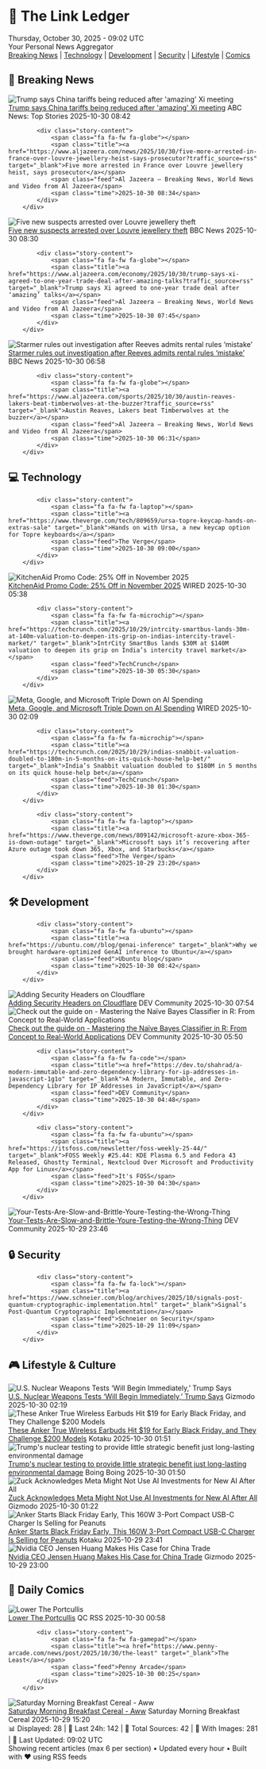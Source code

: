 <!-- Processing 54 RSS feeds at 2025-10-30 09:01:37 UTC -->
<!-- Processing: XKCD -->
<!-- Processing: Garfield -->
<!-- Processing: Dilbert -->
<!-- Processing: Cyanide & Happiness -->
<!-- Processing: Questionable Content -->
<!-- Processing: Girl Genius -->
<!-- Processing: CNN Breaking News -->
<!-- Processing: BBC World News -->
<!-- Processing: Al Jazeera Breaking News -->
<!-- Processing: CBC News -->
<!-- Error processing https://rss.cbc.ca/lineup/topstories.xml: The read operation timed out -->
<!-- Processing: Reuters Top News -->
<!-- Processing: ABC News Breaking -->
<!-- Processing: Guardian World News -->
<!-- Processing: Sky News World -->
<!-- Processing: TechCrunch -->
<!-- Processing: The Verge -->
<!-- Processing: WIRED -->
<!-- Processing: Slashdot -->
<!-- Processing: StackOverflow Blog -->
<!-- Processing: Phoronix Linux News -->
<!-- Processing: It's FOSS -->
<!-- Error processing https://itsfoss.com/rss/: The read operation timed out -->
<!-- Processing: Linux.com -->
<!-- Processing: Red Hat Blog -->
<!-- Processing: Ubuntu Blog -->
<!-- Processing: GitHub Blog -->
<!-- Processing: GitLab Blog -->
<!-- Processing: DZone -->
<!-- Processing: Martin Fowler -->
<!-- Processing: Coding Horror -->
<!-- Processing: Kotaku -->
<!-- Processing: Krebs on Security -->
<!-- Processing: Schneier on Security -->
<!-- Generated 6 new posts out of 32 feeds processed -->
<div class="newspaper-header">
    <h1 class="newspaper-title">📰 The Link Ledger</h1>
    <div class="newspaper-date">Thursday, October 30, 2025 - 09:02 UTC</div>
    <div class="newspaper-subtitle">Your Personal News Aggregator</div>
</div>

<div class="newspaper-nav">
    <a href="#breaking">Breaking News</a> |
    <a href="#tech">Technology</a> |
    <a href="#dev">Development</a> |
    <a href="#security">Security</a> |
    <a href="#lifestyle">Lifestyle</a> |
    <a href="#webcomics">Comics</a>
</div>

<div class="news-section breaking-news" id="breaking">
<h2 class="section-header">🚨 Breaking News</h2>
<div class="stories-container">
<div class="story">
            <img src="https://s.abcnews.com/images/International/Trump-Xi-DB-251030_1761809674458_hpMain_4x3t_384.jpg" alt="Trump says China tariffs being reduced after &#x27;amazing&#x27; Xi meeting" class="story-image" loading="lazy" onerror="this.style.display='none'">
            <div class="story-content">
                <span class="fa fa-fw fa-tv"></span>
                <span class="title"><a href="https://abcnews.go.com/International/trump-fentanyl-related-tariffs-china-reduced-agreement-rare/story?id=127007706" target="_blank">Trump says China tariffs being reduced after &#x27;amazing&#x27; Xi meeting</a></span>
                <span class="feed">ABC News: Top Stories</span>
                <span class="time">2025-10-30 08:42</span>
            </div>
        </div>
<div class="story">
            
            <div class="story-content">
                <span class="fa fa-fw fa-globe"></span>
                <span class="title"><a href="https://www.aljazeera.com/news/2025/10/30/five-more-arrested-in-france-over-louvre-jewellery-heist-says-prosecutor?traffic_source=rss" target="_blank">Five more arrested in France over Louvre jewellery heist, says prosecutor</a></span>
                <span class="feed">Al Jazeera – Breaking News, World News and Video from Al Jazeera</span>
                <span class="time">2025-10-30 08:34</span>
            </div>
        </div>
<div class="story">
            <img src="https://ichef.bbci.co.uk/ace/standard/240/cpsprodpb/b4ae/live/6a3b8cd0-b564-11f0-b21a-99b56b1fa370.png" alt="Five new suspects arrested over Louvre jewellery theft" class="story-image" loading="lazy" onerror="this.style.display='none'">
            <div class="story-content">
                <span class="fa fa-fw fa-earth-americas"></span>
                <span class="title"><a href="https://www.bbc.com/news/articles/cz91jnyelq2o?at_medium=RSS&at_campaign=rss" target="_blank">Five new suspects arrested over Louvre jewellery theft</a></span>
                <span class="feed">BBC News</span>
                <span class="time">2025-10-30 08:30</span>
            </div>
        </div>
<div class="story">
            
            <div class="story-content">
                <span class="fa fa-fw fa-globe"></span>
                <span class="title"><a href="https://www.aljazeera.com/economy/2025/10/30/trump-says-xi-agreed-to-one-year-trade-deal-after-amazing-talks?traffic_source=rss" target="_blank">Trump says Xi agreed to one-year trade deal after ‘amazing’ talks</a></span>
                <span class="feed">Al Jazeera – Breaking News, World News and Video from Al Jazeera</span>
                <span class="time">2025-10-30 07:45</span>
            </div>
        </div>
<div class="story">
            <img src="https://ichef.bbci.co.uk/ace/standard/240/cpsprodpb/2757/live/7beef7e0-b538-11f0-b2a1-6f537f66f9aa.jpg" alt="Starmer rules out investigation after Reeves admits rental rules ‘mistake’" class="story-image" loading="lazy" onerror="this.style.display='none'">
            <div class="story-content">
                <span class="fa fa-fw fa-flag"></span>
                <span class="title"><a href="https://www.bbc.com/news/articles/cd04d0yxnrvo?at_medium=RSS&at_campaign=rss" target="_blank">Starmer rules out investigation after Reeves admits rental rules ‘mistake’</a></span>
                <span class="feed">BBC News</span>
                <span class="time">2025-10-30 06:58</span>
            </div>
        </div>
<div class="story">
            
            <div class="story-content">
                <span class="fa fa-fw fa-globe"></span>
                <span class="title"><a href="https://www.aljazeera.com/sports/2025/10/30/austin-reaves-lakers-beat-timberwolves-at-the-buzzer?traffic_source=rss" target="_blank">Austin Reaves, Lakers beat Timberwolves at the buzzer</a></span>
                <span class="feed">Al Jazeera – Breaking News, World News and Video from Al Jazeera</span>
                <span class="time">2025-10-30 06:31</span>
            </div>
        </div>
</div>
</div>
<div class="news-section tech-news" id="tech">
<h2 class="section-header">💻 Technology</h2>
<div class="stories-container">
<div class="story">
            
            <div class="story-content">
                <span class="fa fa-fw fa-laptop"></span>
                <span class="title"><a href="https://www.theverge.com/tech/809659/ursa-topre-keycap-hands-on-extras-sale" target="_blank">Hands on with Ursa, a new keycap option for Topre keyboards</a></span>
                <span class="feed">The Verge</span>
                <span class="time">2025-10-30 09:00</span>
            </div>
        </div>
<div class="story">
            <img src="https://media.wired.com/photos/66ea076ea6cbbaa16c12af30/master/pass/WIRED-Coupons-12.jpg" alt="KitchenAid Promo Code: 25% Off in November 2025" class="story-image" loading="lazy" onerror="this.style.display='none'">
            <div class="story-content">
                <span class="fa fa-fw fa-bolt"></span>
                <span class="title"><a href="https://www.wired.com/story/exclusive-kitchenaid-promo-code/" target="_blank">KitchenAid Promo Code: 25% Off in November 2025</a></span>
                <span class="feed">WIRED</span>
                <span class="time">2025-10-30 05:38</span>
            </div>
        </div>
<div class="story">
            
            <div class="story-content">
                <span class="fa fa-fw fa-microchip"></span>
                <span class="title"><a href="https://techcrunch.com/2025/10/29/intrcity-smartbus-lands-30m-at-140m-valuation-to-deepen-its-grip-on-indias-intercity-travel-market/" target="_blank">IntrCity SmartBus lands $30M at $140M valuation to deepen its grip on India’s intercity travel market</a></span>
                <span class="feed">TechCrunch</span>
                <span class="time">2025-10-30 05:30</span>
            </div>
        </div>
<div class="story">
            <img src="https://media.wired.com/photos/6902815b030326d7e206e552/master/pass/Microsoft-Google-Meta-Report-Earnings-Business-2242649875.jpg" alt="Meta, Google, and Microsoft Triple Down on AI Spending" class="story-image" loading="lazy" onerror="this.style.display='none'">
            <div class="story-content">
                <span class="fa fa-fw fa-bolt"></span>
                <span class="title"><a href="https://www.wired.com/story/microsoft-google-meta-2025-earnings/" target="_blank">Meta, Google, and Microsoft Triple Down on AI Spending</a></span>
                <span class="feed">WIRED</span>
                <span class="time">2025-10-30 02:09</span>
            </div>
        </div>
<div class="story">
            
            <div class="story-content">
                <span class="fa fa-fw fa-microchip"></span>
                <span class="title"><a href="https://techcrunch.com/2025/10/29/indias-snabbit-valuation-doubled-to-180m-in-5-months-on-its-quick-house-help-bet/" target="_blank">India’s Snabbit valuation doubled to $180M in 5 months on its quick house-help bet</a></span>
                <span class="feed">TechCrunch</span>
                <span class="time">2025-10-30 01:30</span>
            </div>
        </div>
<div class="story">
            
            <div class="story-content">
                <span class="fa fa-fw fa-laptop"></span>
                <span class="title"><a href="https://www.theverge.com/news/809142/microsoft-azure-xbox-365-is-down-outage" target="_blank">Microsoft says it’s recovering after Azure outage took down 365, Xbox, and Starbucks</a></span>
                <span class="feed">The Verge</span>
                <span class="time">2025-10-29 23:20</span>
            </div>
        </div>
</div>
</div>
<div class="news-section dev-news" id="dev">
<h2 class="section-header">🛠️ Development</h2>
<div class="stories-container">
<div class="story">
            
            <div class="story-content">
                <span class="fa fa-fw fa-ubuntu"></span>
                <span class="title"><a href="https://ubuntu.com//blog/genai-inference" target="_blank">Why we brought hardware-optimized GenAI inference to Ubuntu</a></span>
                <span class="feed">Ubuntu blog</span>
                <span class="time">2025-10-30 08:42</span>
            </div>
        </div>
<div class="story">
            <img src="https://media2.dev.to/dynamic/image/width=800%2Cheight=%2Cfit=scale-down%2Cgravity=auto%2Cformat=auto/https%3A%2F%2Fdev-to-uploads.s3.amazonaws.com%2Fuploads%2Farticles%2Fzlelhdzqd647dm7wl4vm.png" alt="Adding Security Headers on Cloudflare" class="story-image" loading="lazy" onerror="this.style.display='none'">
            <div class="story-content">
                <span class="fa fa-fw fa-code"></span>
                <span class="title"><a href="https://dev.to/madsstoumann/adding-security-headers-on-cloudflare-2dag" target="_blank">Adding Security Headers on Cloudflare</a></span>
                <span class="feed">DEV Community</span>
                <span class="time">2025-10-30 07:54</span>
            </div>
        </div>
<div class="story">
            <img src="https://media2.dev.to/dynamic/image/width=800%2Cheight=%2Cfit=scale-down%2Cgravity=auto%2Cformat=auto/https%3A%2F%2Fdev-to-uploads.s3.amazonaws.com%2Fuploads%2Fuser%2Fprofile_image%2F3496415%2F69250515-07fe-4ca8-8863-cc4d8ebc7f33.png" alt="Check out the guide on - Mastering the Naïve Bayes Classifier in R: From Concept to Real-World Applications" class="story-image" loading="lazy" onerror="this.style.display='none'">
            <div class="story-content">
                <span class="fa fa-fw fa-code"></span>
                <span class="title"><a href="https://dev.to/dipti_moryani_185c244d578/check-out-the-guide-on-mastering-the-naive-bayes-classifier-in-r-from-concept-to-real-world-579j" target="_blank">Check out the guide on - Mastering the Naïve Bayes Classifier in R: From Concept to Real-World Applications</a></span>
                <span class="feed">DEV Community</span>
                <span class="time">2025-10-30 05:50</span>
            </div>
        </div>
<div class="story">
            
            <div class="story-content">
                <span class="fa fa-fw fa-code"></span>
                <span class="title"><a href="https://dev.to/shahrad/a-modern-immutable-and-zero-dependency-library-for-ip-addresses-in-javascript-1g1o" target="_blank">A Modern, Immutable, and Zero-Dependency Library for IP Addresses in JavaScript</a></span>
                <span class="feed">DEV Community</span>
                <span class="time">2025-10-30 04:48</span>
            </div>
        </div>
<div class="story">
            
            <div class="story-content">
                <span class="fa fa-fw fa-ubuntu"></span>
                <span class="title"><a href="https://itsfoss.com/newsletter/foss-weekly-25-44/" target="_blank">FOSS Weekly #25.44: KDE Plasma 6.5 and Fedora 43 Released, Ghostty Terminal, Nextcloud Over Microsoft and Productivity App for Linux</a></span>
                <span class="feed">It's FOSS</span>
                <span class="time">2025-10-30 04:30</span>
            </div>
        </div>
<div class="story">
            <img src="https://media2.dev.to/dynamic/image/width=800%2Cheight=%2Cfit=scale-down%2Cgravity=auto%2Cformat=auto/https%3A%2F%2Fdev-to-uploads.s3.amazonaws.com%2Fuploads%2Farticles%2Ftm6x16004gb6sw06754q.png" alt="Your-Tests-Are-Slow-and-Brittle-Youre-Testing-the-Wrong-Thing" class="story-image" loading="lazy" onerror="this.style.display='none'">
            <div class="story-content">
                <span class="fa fa-fw fa-code"></span>
                <span class="title"><a href="https://dev.to/member_25c2e834/your-tests-are-slow-and-brittle-youre-testing-the-wrong-thing-1c9p" target="_blank">Your-Tests-Are-Slow-and-Brittle-Youre-Testing-the-Wrong-Thing</a></span>
                <span class="feed">DEV Community</span>
                <span class="time">2025-10-29 23:46</span>
            </div>
        </div>
</div>
</div>
<div class="news-section security-news" id="security">
<h2 class="section-header">🔒 Security</h2>
<div class="stories-container">
<div class="story">
            
            <div class="story-content">
                <span class="fa fa-fw fa-lock"></span>
                <span class="title"><a href="https://www.schneier.com/blog/archives/2025/10/signals-post-quantum-cryptographic-implementation.html" target="_blank">Signal’s Post-Quantum Cryptographic Implementation</a></span>
                <span class="feed">Schneier on Security</span>
                <span class="time">2025-10-29 11:09</span>
            </div>
        </div>
</div>
</div>
<div class="news-section lifestyle-news" id="lifestyle">
<h2 class="section-header">🎮 Lifestyle & Culture</h2>
<div class="stories-container">
<div class="story">
            <img src="https://gizmodo.com/app/uploads/2025/10/nuclear-testing-1280x853.jpg" alt="U.S. Nuclear Weapons Tests ‘Will Begin Immediately,’ Trump Says" class="story-image" loading="lazy" onerror="this.style.display='none'">
            <div class="story-content">
                <span class="fa fa-fw fa-computer"></span>
                <span class="title"><a href="https://gizmodo.com/u-s-nuclear-weapons-tests-will-begin-immediately-trump-says-2000679162" target="_blank">U.S. Nuclear Weapons Tests ‘Will Begin Immediately,’ Trump Says</a></span>
                <span class="feed">Gizmodo</span>
                <span class="time">2025-10-30 02:19</span>
            </div>
        </div>
<div class="story">
            <img src="https://kotaku.com/app/uploads/2025/10/anker-soundcore-earbuds-1280x853.jpg" alt="These Anker True Wireless Earbuds Hit $19 for Early Black Friday, and They Challenge $200 Models" class="story-image" loading="lazy" onerror="this.style.display='none'">
            <div class="story-content">
                <span class="fa fa-fw fa-gamepad"></span>
                <span class="title"><a href="https://kotaku.com/these-anker-true-wireless-earbuds-hit-19-for-early-black-friday-and-they-challenge-200-models-2000640020" target="_blank">These Anker True Wireless Earbuds Hit $19 for Early Black Friday, and They Challenge $200 Models</a></span>
                <span class="feed">Kotaku</span>
                <span class="time">2025-10-30 01:51</span>
            </div>
        </div>
<div class="story">
            <img src="https://i0.wp.com/boingboing.net/wp-content/uploads/2025/08/trump-1.jpg?fit=1200%2C741&amp;quality=60&amp;ssl=1" alt="Trump&#x27;s nuclear testing to provide little strategic benefit just long-lasting environmental damage" class="story-image" loading="lazy" onerror="this.style.display='none'">
            <div class="story-content">
                <span class="fa fa-fw fa-arrow-right"></span>
                <span class="title"><a href="https://boingboing.net/2025/10/29/trumps-nuclear-testing-to-provide-little-strategic-benefit-just-long-lasting-environmental-damage.html" target="_blank">Trump&#x27;s nuclear testing to provide little strategic benefit just long-lasting environmental damage</a></span>
                <span class="feed">Boing Boing</span>
                <span class="time">2025-10-30 01:50</span>
            </div>
        </div>
<div class="story">
            <img src="https://gizmodo.com/app/uploads/2025/10/zuckerberg-1280x853.jpg" alt="Zuck Acknowledges Meta Might Not Use AI Investments for New AI After All" class="story-image" loading="lazy" onerror="this.style.display='none'">
            <div class="story-content">
                <span class="fa fa-fw fa-computer"></span>
                <span class="title"><a href="https://gizmodo.com/zuck-acknowledges-meta-might-not-use-ai-investments-for-new-ai-after-all-2000679070" target="_blank">Zuck Acknowledges Meta Might Not Use AI Investments for New AI After All</a></span>
                <span class="feed">Gizmodo</span>
                <span class="time">2025-10-30 01:22</span>
            </div>
        </div>
<div class="story">
            <img src="https://kotaku.com/app/uploads/2025/10/anker-160w-charger-1280x853.jpg" alt="Anker Starts Black Friday Early, This 160W 3-Port Compact USB-C Charger Is Selling for Peanuts" class="story-image" loading="lazy" onerror="this.style.display='none'">
            <div class="story-content">
                <span class="fa fa-fw fa-gamepad"></span>
                <span class="title"><a href="https://kotaku.com/anker-starts-black-friday-early-this-160w-3-port-compact-usb-c-charger-is-selling-for-peanuts-2000639985" target="_blank">Anker Starts Black Friday Early, This 160W 3-Port Compact USB-C Charger Is Selling for Peanuts</a></span>
                <span class="feed">Kotaku</span>
                <span class="time">2025-10-29 23:41</span>
            </div>
        </div>
<div class="story">
            <img src="https://gizmodo.com/app/uploads/2025/10/shutterstock_2681902813-e1761777398744-1280x852.jpg" alt="Nvidia CEO Jensen Huang Makes His Case for China Trade" class="story-image" loading="lazy" onerror="this.style.display='none'">
            <div class="story-content">
                <span class="fa fa-fw fa-computer"></span>
                <span class="title"><a href="https://gizmodo.com/nvidia-ceo-jensen-huang-makes-his-case-for-china-trade-2000678877" target="_blank">Nvidia CEO Jensen Huang Makes His Case for China Trade</a></span>
                <span class="feed">Gizmodo</span>
                <span class="time">2025-10-29 23:00</span>
            </div>
        </div>
</div>
</div>
<div class="news-section webcomics-section" id="webcomics">
<h2 class="section-header">🎨 Daily Comics</h2>
<div class="stories-container">
<div class="story">
            <img src="http://www.questionablecontent.net/comics/5690.png" alt="Lower The Portcullis" class="story-image" loading="lazy" onerror="this.style.display='none'">
            <div class="story-content">
                <span class="fa fa-fw fa-music"></span>
                <span class="title"><a href="http://questionablecontent.net/view.php?comic=5690" target="_blank">Lower The Portcullis</a></span>
                <span class="feed">QC RSS</span>
                <span class="time">2025-10-30 00:58</span>
            </div>
        </div>
<div class="story">
            
            <div class="story-content">
                <span class="fa fa-fw fa-gamepad"></span>
                <span class="title"><a href="https://www.penny-arcade.com/news/post/2025/10/30/the-least" target="_blank">The Least</a></span>
                <span class="feed">Penny Arcade</span>
                <span class="time">2025-10-30 00:25</span>
            </div>
        </div>
<div class="story">
            <img src="https://www.smbc-comics.com/comics/1761699988-20251029.png" alt="Saturday Morning Breakfast Cereal - Aww" class="story-image" loading="lazy" onerror="this.style.display='none'">
            <div class="story-content">
                <span class="fa fa-fw fa-smile"></span>
                <span class="title"><a href="https://www.smbc-comics.com/comic/aww" target="_blank">Saturday Morning Breakfast Cereal - Aww</a></span>
                <span class="feed">Saturday Morning Breakfast Cereal</span>
                <span class="time">2025-10-29 15:20</span>
            </div>
        </div>
</div>
</div>

<div class="newspaper-footer">
    <div class="stats">
        📊 Displayed: 28 | 📅 Last 24h: 142 | 📡 Total Sources: 42 | 📸 With Images: 281 |
        🔄 Last Updated: 09:02 UTC
    </div>
    <div class="footer-note">
        Showing recent articles (max 6 per section) • Updated every hour • Built with ❤️ using RSS feeds
    </div>
</div>
